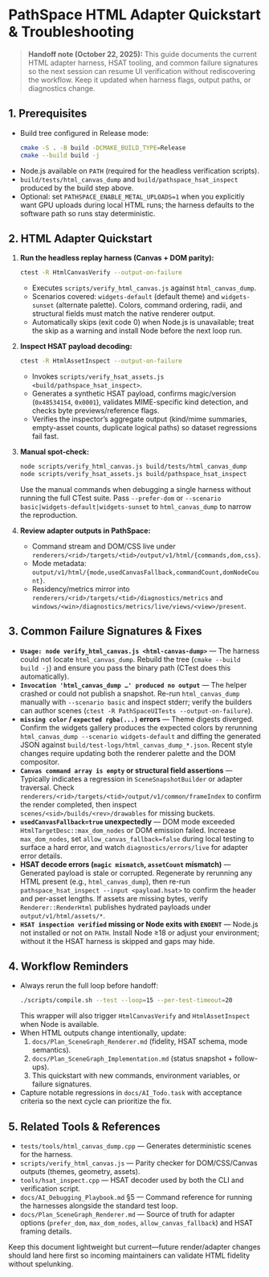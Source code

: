 # PathSpace HTML Adapter Quickstart & Troubleshooting

> **Handoff note (October 22, 2025):** This guide documents the current HTML adapter harness, HSAT tooling, and common failure signatures so the next session can resume UI verification without rediscovering the workflow. Keep it updated when harness flags, output paths, or diagnostics change.

## 1. Prerequisites
- Build tree configured in Release mode:
  ```bash
  cmake -S . -B build -DCMAKE_BUILD_TYPE=Release
  cmake --build build -j
  ```
- Node.js available on `PATH` (required for the headless verification scripts).
- `build/tests/html_canvas_dump` and `build/pathspace_hsat_inspect` produced by the build step above.
- Optional: set `PATHSPACE_ENABLE_METAL_UPLOADS=1` when you explicitly want GPU uploads during local HTML runs; the harness defaults to the software path so runs stay deterministic.

## 2. HTML Adapter Quickstart
1. **Run the headless replay harness (Canvas + DOM parity):**
   ```bash
   ctest -R HtmlCanvasVerify --output-on-failure
   ```
   - Executes `scripts/verify_html_canvas.js` against `html_canvas_dump`.
   - Scenarios covered: `widgets-default` (default theme) and `widgets-sunset` (alternate palette). Colors, command ordering, radii, and structural fields must match the native renderer output.
   - Automatically skips (exit code 0) when Node.js is unavailable; treat the skip as a warning and install Node before the next loop run.

2. **Inspect HSAT payload decoding:**
   ```bash
   ctest -R HtmlAssetInspect --output-on-failure
   ```
   - Invokes `scripts/verify_hsat_assets.js <build/pathspace_hsat_inspect>`.
   - Generates a synthetic HSAT payload, confirms magic/version (`0x48534154`, `0x0001`), validates MIME-specific kind detection, and checks byte previews/reference flags.
   - Verifies the inspector’s aggregate output (kind/mime summaries, empty-asset counts, duplicate logical paths) so dataset regressions fail fast.

3. **Manual spot-check:**
   ```bash
   node scripts/verify_html_canvas.js build/tests/html_canvas_dump
   node scripts/verify_hsat_assets.js build/pathspace_hsat_inspect
   ```
   Use the manual commands when debugging a single harness without running the full CTest suite. Pass `--prefer-dom` or `--scenario basic|widgets-default|widgets-sunset` to `html_canvas_dump` to narrow the reproduction.

4. **Review adapter outputs in PathSpace:**
   - Command stream and DOM/CSS live under `renderers/<rid>/targets/<tid>/output/v1/html/{commands,dom,css}`.
   - Mode metadata: `output/v1/html/{mode,usedCanvasFallback,commandCount,domNodeCount}`.
   - Residency/metrics mirror into `renderers/<rid>/targets/<tid>/diagnostics/metrics` and `windows/<win>/diagnostics/metrics/live/views/<view>/present`.

## 3. Common Failure Signatures & Fixes
- **`Usage: node verify_html_canvas.js <html-canvas-dump>`** — The harness could not locate `html_canvas_dump`. Rebuild the tree (`cmake --build build -j`) and ensure you pass the binary path (CTest does this automatically).
- **`Invocation 'html_canvas_dump …' produced no output`** — The helper crashed or could not publish a snapshot. Re-run `html_canvas_dump` manually with `--scenario basic` and inspect stderr; verify the builders can author scenes (`ctest -R PathSpaceUITests --output-on-failure`).
- **`missing color` / `expected rgba(...)` errors** — Theme digests diverged. Confirm the widgets gallery produces the expected colors by rerunning `html_canvas_dump --scenario widgets-default` and diffing the generated JSON against `build/test-logs/html_canvas_dump_*.json`. Recent style changes require updating both the renderer palette and the DOM compositor.
- **`Canvas command array is empty` or structural field assertions** — Typically indicates a regression in `SceneSnapshotBuilder` or adapter traversal. Check `renderers/<rid>/targets/<tid>/output/v1/common/frameIndex` to confirm the render completed, then inspect `scenes/<sid>/builds/<rev>/drawables` for missing buckets.
- **`usedCanvasFallback=true` unexpectedly** — DOM mode exceeded `HtmlTargetDesc::max_dom_nodes` or DOM emission failed. Increase `max_dom_nodes`, set `allow_canvas_fallback=false` during local testing to surface a hard error, and watch `diagnostics/errors/live` for adapter error details.
- **HSAT decode errors (`magic mismatch`, `assetCount` mismatch)** — Generated payload is stale or corrupted. Regenerate by rerunning any HTML present (e.g., `html_canvas_dump`), then re-run `pathspace_hsat_inspect --input <payload.hsat>` to confirm the header and per-asset lengths. If assets are missing bytes, verify `Renderer::RenderHtml` publishes hydrated payloads under `output/v1/html/assets/*`.
- **`HSAT inspection verified` missing or Node exits with `ENOENT`** — Node.js not installed or not on `PATH`. Install Node ≥18 or adjust your environment; without it the HSAT harness is skipped and gaps may hide.

## 4. Workflow Reminders
- Always rerun the full loop before handoff:
  ```bash
  ./scripts/compile.sh --test --loop=15 --per-test-timeout=20
  ```
  This wrapper will also trigger `HtmlCanvasVerify` and `HtmlAssetInspect` when Node is available.
- When HTML outputs change intentionally, update:
  1. `docs/Plan_SceneGraph_Renderer.md` (fidelity, HSAT schema, mode semantics).
  2. `docs/Plan_SceneGraph_Implementation.md` (status snapshot + follow-ups).
  3. This quickstart with new commands, environment variables, or failure signatures.
- Capture notable regressions in `docs/AI_Todo.task` with acceptance criteria so the next cycle can prioritize the fix.

## 5. Related Tools & References
- `tests/tools/html_canvas_dump.cpp` — Generates deterministic scenes for the harness.
- `scripts/verify_html_canvas.js` — Parity checker for DOM/CSS/Canvas outputs (themes, geometry, assets).
- `tools/hsat_inspect.cpp` — HSAT decoder used by both the CLI and verification script.
- `docs/AI_Debugging_Playbook.md` §5 — Command reference for running the harnesses alongside the standard test loop.
- `docs/Plan_SceneGraph_Renderer.md` — Source of truth for adapter options (`prefer_dom`, `max_dom_nodes`, `allow_canvas_fallback`) and HSAT framing details.

Keep this document lightweight but current—future render/adapter changes should land here first so incoming maintainers can validate HTML fidelity without spelunking.
